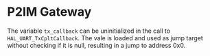 # P2IM Gateway
The variable `tx_callback` can be uninitialized in the call to `HAL_UART_TxCpltCallback`.
The vale is loaded and used as jump target without checking if it is null, resulting in a jump to address 0x0.
